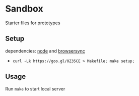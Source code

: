 # Sandbox

Starter files for prototypes

## Setup

dependencies: [node](http://nodejs.org) and [browsersync](http://browsersync.io)

* `curl -Lk https://goo.gl/0Z35CE > Makefile; make setup;`

## Usage

Run `make` to start local server